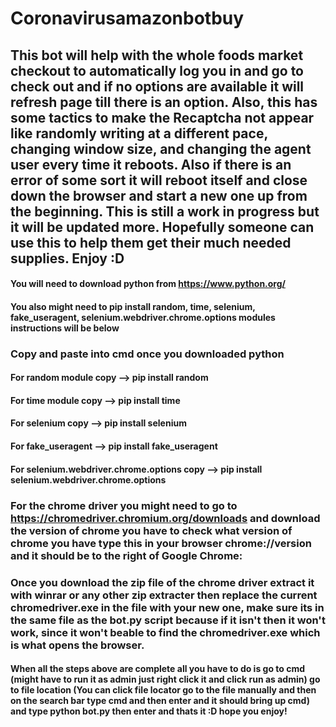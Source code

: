# Coronavirusamazonbotbuy

## This bot will help with the whole foods market checkout to automatically log you in and go to check out and if no options are available it will refresh page till there is an option. Also, this has some tactics to make the Recaptcha not appear like randomly writing at a different pace, changing window size, and changing the agent user every time it reboots. Also if there is an error of some sort it will reboot itself and close down the browser and start a new one up from the beginning. This is still a work in progress but it will be updated more. Hopefully someone can use this to help them get their much needed supplies. Enjoy :D

#### You will need to download python from https://www.python.org/ 
#### You also might need to pip install random, time, selenium, fake_useragent, selenium.webdriver.chrome.options modules instructions will be below

### Copy and paste into cmd once you downloaded python 

#### For random module copy --> pip install random
#### For time module copy --> pip install time
#### For selenium copy --> pip install selenium 
#### For fake_useragent --> pip install fake_useragent
#### For selenium.webdriver.chrome.options copy --> pip install selenium.webdriver.chrome.options

### For the chrome driver you might need to go to https://chromedriver.chromium.org/downloads and download the version of chrome you have to check what version of chrome you have type this in your browser chrome://version and it should be to the right of Google Chrome: 

### Once you download the zip file of the chrome driver extract it with winrar or any other zip extracter then replace the current chromedriver.exe in the file with your new one, make sure its in the same file as the bot.py script because if it isn't then it won't work, since it won't beable to find the chromedriver.exe which is what opens the browser. 


#### When all the steps above are complete all you have to do is go to cmd (might have to run it as admin just right click it and click run as admin) go to file location (You can click file locator go to the file manually and then on the search bar type cmd and then enter and it should bring up cmd) and type python bot.py then enter and thats it :D hope you enjoy!

